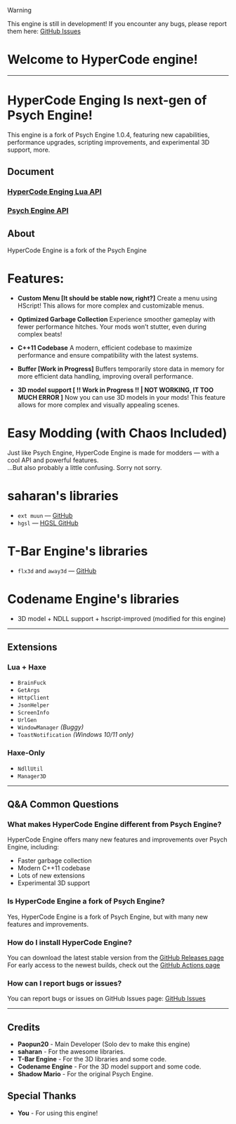 > [!Warning]
> This engine is still in development!
> If you encounter any bugs, please report them here: [GitHub Issues](https://github.com/Paopun20/FNF-HyperCode-Engine/issues)

# Welcome to HyperCode engine!

---

# HyperCode Enging Is next-gen of Psych Engine!
This engine is a fork of Psych Engine 1.0.4, featuring new capabilities, performance upgrades, scripting improvements, and experimental 3D support, more.

## Document
### [HyperCode Enging Lua API](docs/HyperCodeEnging/LuaAPI.md)
### [Psych Engine API](https://shadowmario.github.io/psychengine.lua/)

## About
HyperCode Engine is a fork of the Psych Engine

# Features:
- **Custom Menu [It should be stable now, right?]**
  Create a menu using HScript! This allows for more complex and customizable menus.

- **Optimized Garbage Collection**
  Experience smoother gameplay with fewer performance hitches. Your mods won’t stutter, even during complex beats!

- **C++11 Codebase**
  A modern, efficient codebase to maximize performance and ensure compatibility with the latest systems.

- **Buffer [Work in Progress]**
  Buffers temporarily store data in memory for more efficient data handling, improving overall performance.

- **3D model support [ !! Work in Progress !! | NOT WORKING, IT TOO MUCH ERROR ]**
  Now you can use 3D models in your mods! This feature allows for more complex and visually appealing scenes.

# **Easy Modding** (with Chaos Included)
Just like Psych Engine, HyperCode Engine is made for modders — with a cool API and powerful features.  
…But also probably a little confusing. Sorry not sorry.

# saharan's libraries
- `ext muun` — [GitHub](https://github.com/saharan/haxelibs)  
- `hgsl` — [HGSL GitHub](https://github.com/saharan/HGSL)

# T-Bar Engine's libraries
- `flx3d` and `away3d` — [GitHub](https://github.com/TBar09/FNF-tbarEngine)

# Codename Engine's libraries
- 3D model + NDLL support + hscript-improved (modified for this engine)

---

## Extensions
### Lua + Haxe
- `BrainFuck`
- `GetArgs`
- `HttpClient`
- `JsonHelper`
- `ScreenInfo`
- `UrlGen`
- `WindowManager` *(Buggy)*
- `ToastNotification` *(Windows 10/11 only)*

### Haxe-Only
- `NdllUtil`
- `Manager3D`

---

## Q&A Common Questions
### What makes HyperCode Engine different from Psych Engine?

HyperCode Engine offers many new features and improvements over Psych Engine, including:
- Faster garbage collection
- Modern C++11 codebase
- Lots of new extensions
- Experimental 3D support

### Is HyperCode Engine a fork of Psych Engine?

Yes, HyperCode Engine is a fork of Psych Engine, but with many new features and improvements.

### How do I install HyperCode Engine?

You can download the latest stable version from the [GitHub Releases page](https://github.com/Paopun20/FNF-HyperCode-Engine/releases)
For early access to the newest builds, check out the [GitHub Actions page](https://github.com/Paopun20/FNF-HyperCode-Engine/actions)

### How can I report bugs or issues?

You can report bugs or issues on GitHub Issues page: [GitHub Issues](https://github.com/Paopun20/FNF-HyperCode-Engine/issues)

---

## Credits
- **Paopun20** - Main Developer \(Solo dev to make this engine\)
- **saharan** - For the awesome libraries.
- **T-Bar Engine** - For the 3D libraries and some code.
- **Codename Engine** - For the 3D model support and some code.
- **Shadow Mario** - For the original Psych Engine.

## Special Thanks
- **You** - For using this engine!